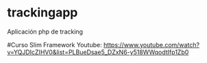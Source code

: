 # trackingapp
Aplicación php de tracking

#Curso Slim Framework Youtube:
https://www.youtube.com/watch?v=YQJDIcZIHV0&list=PLBueDsae5_DZxN6-y518WWqodtIfp1Zb0
